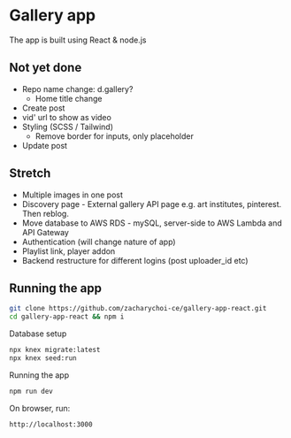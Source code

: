 # Gallery app 

The app is built using React & node.js

## Not yet done
- Repo name change: d.gallery?
    - Home title change
- Create post
- vid' url to show as video
- Styling (SCSS / Tailwind)
    - Remove border for inputs, only placeholder
- Update post

## Stretch
- Multiple images in one post
- Discovery page - External gallery API page e.g. art institutes, pinterest. Then reblog.
- Move database to AWS RDS - mySQL, server-side to AWS Lambda and API Gateway
- Authentication (will change nature of app)
- Playlist link, player addon
- Backend restructure for different logins (post uploader_id etc)

## Running the app

```sh
git clone https://github.com/zacharychoi-ce/gallery-app-react.git
cd gallery-app-react && npm i
```

Database setup
```sh
npx knex migrate:latest
npx knex seed:run
```

Running the app
```sh
npm run dev
```

On browser, run:
```sh
http://localhost:3000
```
